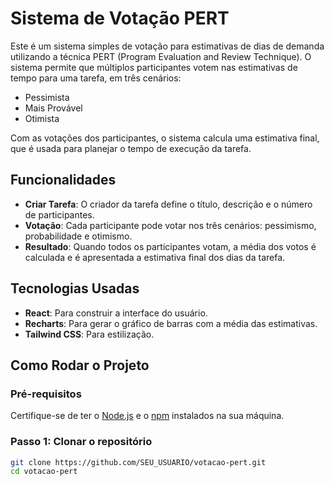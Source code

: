 # Sistema de Votação PERT

Este é um sistema simples de votação para estimativas de dias de demanda utilizando a técnica PERT (Program Evaluation and Review Technique). O sistema permite que múltiplos participantes votem nas estimativas de tempo para uma tarefa, em três cenários:

- Pessimista
- Mais Provável
- Otimista

Com as votações dos participantes, o sistema calcula uma estimativa final, que é usada para planejar o tempo de execução da tarefa.

## Funcionalidades

- **Criar Tarefa**: O criador da tarefa define o título, descrição e o número de participantes.
- **Votação**: Cada participante pode votar nos três cenários: pessimismo, probabilidade e otimismo.
- **Resultado**: Quando todos os participantes votam, a média dos votos é calculada e é apresentada a estimativa final dos dias da tarefa.

## Tecnologias Usadas

- **React**: Para construir a interface do usuário.
- **Recharts**: Para gerar o gráfico de barras com a média das estimativas.
- **Tailwind CSS**: Para estilização.

## Como Rodar o Projeto

### Pré-requisitos

Certifique-se de ter o [Node.js](https://nodejs.org/) e o [npm](https://www.npmjs.com/) instalados na sua máquina.

### Passo 1: Clonar o repositório

```bash
git clone https://github.com/SEU_USUARIO/votacao-pert.git
cd votacao-pert
